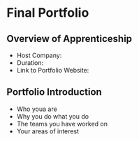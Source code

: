# Final Portfolio

## Overview of Apprenticeship
- Host Company:
- Duration:
- Link to Portfolio Website:

## Portfolio Introduction
- Who youa are
- Why you do what you do
- The teams you have worked on
- Your areas of interest